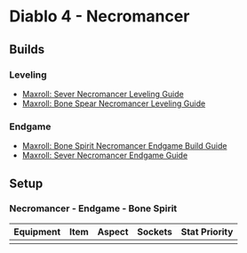 # Diablo 4 - Necromancer

## Builds

### Leveling

- [Maxroll: Sever Necromancer Leveling Guide](https://maxroll.gg/d4/build-guides/sever-necromancer-leveling-guide)
- [Maxroll: Bone Spear Necromancer Leveling Guide](https://maxroll.gg/d4/build-guides/bone-spear-necromancer-leveling-guide)

### Endgame

- [Maxroll: Bone Spirit Necromancer Endgame Build Guide](https://maxroll.gg/d4/build-guides/bone-spirit-necromancer-guide)
- [Maxroll: Sever Necromancer Endgame Guide](https://maxroll.gg/d4/build-guides/sever-necromancer-endgame-guide)

## Setup

### Necromancer - Endgame - Bone Spirit

| Equipment | Item | Aspect | Sockets | Stat Priority |
| --------- | ---- | ------ | ------- | ------------- |
|           |      |        |         |               |
